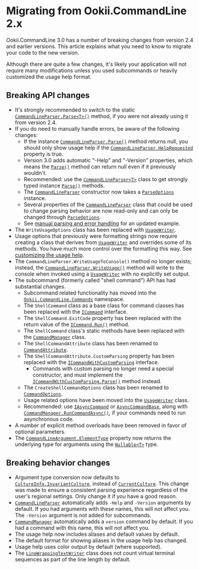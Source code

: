 # Migrating from Ookii.CommandLine 2.x

Ookii.CommandLine 3.0 has a number of breaking changes from version 2.4 and earlier versions. This
article explains what you need to know to migrate your code to the new version.

Although there are quite a few changes, it's likely your application will not require many
modifications unless you used subcommands or heavily customized the usage help format.

## Breaking API changes

- It's strongly recommended to switch to the static [`CommandLineParser.Parse<T>()`][] method, if you
  were not already using it from version 2.4.
- If you do need to manually handle errors, be aware of the following changes:
  - If the instance [`CommandLineParser.Parse()`][CommandLineParser.Parse()_2] method returns null, you should only show usage help
    if the [`CommandLineParser.HelpRequested`][] property is true.
  - Version 3.0 adds automatic "-Help" and "-Version" properties, which means the [`Parse()`][Parse()_6] method
    can return null even if it previously wouldn't.
  - Recommended: use the [`CommandLineParser<T>`][] class to get strongly typed instance [`Parse()`][Parse()_5]
    methods.
  - The [`CommandLineParser`][] constructor now takes a [`ParseOptions`][] instance.
  - Several properties of the [`CommandLineParser`][] class that could be used to change parsing behavior
    are now read-only and can only be changed through [`ParseOptions`][].
  - See [manual parsing and error handling](ParsingArguments.md#manual-parsing-and-error-handling)
    for an updated example.
- The `WriteUsageOptions` class has been replaced with [`UsageWriter`][].
- Usage options that previously were formatting strings now require creating a class that derives
  from [`UsageWriter`][] and overrides some of its methods. You have much more control over the
  formatting this way. See [customizing the usage help](UsageHelp.md#customizing-the-usage-help).
- The `CommandLineParser.WriteUsageToConsole()` method no longer exists; instead, the
  [`CommandLineParser.WriteUsage()`][] method will write to the console when invoked using a
  [`UsageWriter`][] with no explicitly set output.
- The subcommand (formerly called "shell command") API has had substantial changes.
  - Subcommand related functionality has moved into the [`Ookii.CommandLine.Commands`][] namespace.
  - The `ShellCommand` class as a base class for command classes has been replaced with the
    [`ICommand`][] interface.
  - The `ShellCommand.ExitCode` property has been replaced with the return value of the
    [`ICommand.Run()`][] method.
  - The `ShellCommand` class's static methods have been replaced with the [`CommandManager`][] class.
  - The `ShellCommandAttribute` class has been renamed to [`CommandAttribute`][].
  - The `ShellCommandAttribute.CustomParsing` property has been replaced with the
    [`ICommandWithCustomParsing`][] interface.
    - Commands with custom parsing no longer need a special constructor, and must implement the
      [`ICommandWithCustomParsing.Parse()`][] method instead.
  - The `CreateShellCommandOptions` class has been renamed to [`CommandOptions`][].
  - Usage related options have been moved into the [`UsageWriter`][] class.
  - Recommended: use [`IAsyncCommand`][] or [`AsyncCommandBase`][], along with
    [`CommandManager.RunCommandAsync()`][], if your commands need to run asynchronous code.
- A number of explicit method overloads have been removed in favor of optional parameters.
- The [`CommandLineArgument.ElementType`][] property now returns the underlying type for arguments
  using the [`Nullable<T>`][] type.

## Breaking behavior changes

- Argument type conversion now defaults to [`CultureInfo.InvariantCulture`][], instead of
  [`CurrentCulture`][]. This change was made to ensure a consistent parsing experience regardless of the
  user's regional settings. Only change it if you have a good reason.
- [`CommandLineParser`][] automatically adds `-Help` and `-Version` arguments by default. If you had
  arguments with these names, this will not affect you. The `-Version` argument is not added for
  subcommands.
- [`CommandManager`][] automatically adds a `version` command by default. If you had a command with
  this name, this will not affect you.
- The usage help now includes aliases and default values by default.
- The default format for showing aliases in the usage help has changed.
- Usage help uses color output by default (where supported).
- The [`LineWrappingTextWriter`][] class does not count virtual terminal sequences as part of the
  line length by default.

[`AsyncCommandBase`]: https://www.ookii.org/docs/commandline-3.0/html/T_Ookii_CommandLine_Commands_AsyncCommandBase.htm
[`CommandAttribute`]: https://www.ookii.org/docs/commandline-3.0/html/T_Ookii_CommandLine_Commands_CommandAttribute.htm
[`CommandLineArgument.ElementType`]: https://www.ookii.org/docs/commandline-3.0/html/P_Ookii_CommandLine_CommandLineArgument_ElementType.htm
[`CommandLineParser.HelpRequested`]: https://www.ookii.org/docs/commandline-3.0/html/P_Ookii_CommandLine_CommandLineParser_HelpRequested.htm
[`CommandLineParser.Parse<T>()`]: https://www.ookii.org/docs/commandline-3.0/html/M_Ookii_CommandLine_CommandLineParser_Parse__1.htm
[`CommandLineParser.WriteUsage()`]: https://www.ookii.org/docs/commandline-3.0/html/M_Ookii_CommandLine_CommandLineParser_WriteUsage.htm
[`CommandLineParser`]: https://www.ookii.org/docs/commandline-3.0/html/T_Ookii_CommandLine_CommandLineParser.htm
[`CommandLineParser<T>`]: https://www.ookii.org/docs/commandline-3.0/html/T_Ookii_CommandLine_CommandLineParser_1.htm
[`CommandManager.RunCommandAsync()`]: https://www.ookii.org/docs/commandline-3.0/html/Overload_Ookii_CommandLine_Commands_CommandManager_RunCommandAsync.htm
[`CommandManager`]: https://www.ookii.org/docs/commandline-3.0/html/T_Ookii_CommandLine_Commands_CommandManager.htm
[`CommandOptions`]: https://www.ookii.org/docs/commandline-3.0/html/T_Ookii_CommandLine_Commands_CommandOptions.htm
[`CultureInfo.InvariantCulture`]: https://learn.microsoft.com/dotnet/api/system.globalization.cultureinfo.invariantculture
[`CurrentCulture`]: https://learn.microsoft.com/dotnet/api/system.globalization.cultureinfo.currentculture
[`IAsyncCommand`]: https://www.ookii.org/docs/commandline-3.0/html/T_Ookii_CommandLine_Commands_IAsyncCommand.htm
[`ICommand.Run()`]: https://www.ookii.org/docs/commandline-3.0/html/M_Ookii_CommandLine_Commands_ICommand_Run.htm
[`ICommand`]: https://www.ookii.org/docs/commandline-3.0/html/T_Ookii_CommandLine_Commands_ICommand.htm
[`ICommandWithCustomParsing.Parse()`]: https://www.ookii.org/docs/commandline-3.0/html/M_Ookii_CommandLine_Commands_ICommandWithCustomParsing_Parse.htm
[`ICommandWithCustomParsing`]: https://www.ookii.org/docs/commandline-3.0/html/T_Ookii_CommandLine_Commands_ICommandWithCustomParsing.htm
[`LineWrappingTextWriter`]: https://www.ookii.org/docs/commandline-3.0/html/T_Ookii_CommandLine_LineWrappingTextWriter.htm
[`Nullable<T>`]: https://learn.microsoft.com/dotnet/api/system.nullable-1
[`Ookii.CommandLine.Commands`]: https://www.ookii.org/docs/commandline-3.0/html/N_Ookii_CommandLine_Commands.htm
[`ParseOptions`]: https://www.ookii.org/docs/commandline-3.0/html/T_Ookii_CommandLine_ParseOptions.htm
[`UsageWriter`]: https://www.ookii.org/docs/commandline-3.0/html/T_Ookii_CommandLine_UsageWriter.htm
[CommandLineParser.Parse()_2]: https://www.ookii.org/docs/commandline-3.0/html/Overload_Ookii_CommandLine_CommandLineParser_Parse.htm
[Parse()_5]: https://www.ookii.org/docs/commandline-3.0/html/Overload_Ookii_CommandLine_CommandLineParser_1_Parse.htm
[Parse()_6]: https://www.ookii.org/docs/commandline-3.0/html/Overload_Ookii_CommandLine_CommandLineParser_Parse.htm
